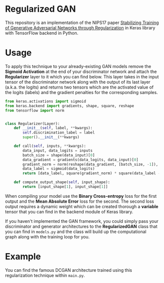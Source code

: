 # Regularized GAN
This repository is an implementation of the NIPS17 paper [Stabilizing Training of Generative Adversarial Networks through Regularization](https://arxiv.org/abs/1705.09367) in Keras library with TensorFlow backend in Python.

# Usage
To apply this technique to your already-existing GAN models remove the **Sigmoid Activation** at the end of your discriminator network and attach the **Regularizer** layer to it which you can find below. This layer takes in the input tensor of the discriminator network along with the output of its last layer (a.k.a. the logits) and returns two tensors which are the activated value of the logits (labels) and the gradient penalties for the corresponding samples.

```python
from keras.activations import sigmoid
from keras.backend import gradients, shape, square, reshape
from tensorflow import norm


class Regularizer(Layer):
    def __init__(self, label, **kwargs):
        self.discrimination_label = label
        super().__init__(**kwargs)

    def call(self, inputs, **kwargs):
        data_input, data_logits = inputs
        batch_size = shape(data_input)[0]
        data_gradient = gradients(data_logits, data_input)[0]
        gradient_norm = norm(reshape(data_gradient, [batch_size, -1]), axis=1, keep_dims=True)
        data_label = sigmoid(data_logits)
        return [data_label, square(gradient_norm) * square(data_label - self.discrimination_label)]

    def compute_output_shape(self, input_shape):
        return [input_shape[1], input_shape[1]]
```

When compiling your model use the **Binary Cross-entropy** loss for the first output and the **Mean Absolute Error** loss for the second. The second loss output requires a dynamic weight which can be created thorough a **variable** tensor that you can find in the backend module of Keras library.

If you haven't implemented the GAN framework, you could simply pass your discriminator and generator architectures to the **RegularizedGAN** class that you can find in `models.py` and the class will build up the computational graph along with the training loop for you.

# Example
You can find the famous DCGAN architecture trained using this regularization technique within `main.py`.
